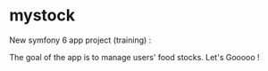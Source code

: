 # mystock
New symfony 6 app project (training) :

The goal of the app is to manage users' food stocks.
Let's Gooooo !
